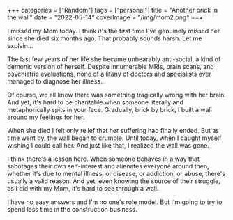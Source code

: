 +++
categories = ["Random"]
tags = ["personal"]
title = "Another brick in the wall"
date = "2022-05-14"
coverImage = "/img/mom2.png"
+++

I missed my Mom today. I think it's the first time I've genuinely missed her since she died six months ago. That probably sounds harsh. Let me explain...

<!--more-->

The last few years of her life she became unbearably anti-social, a kind of demonic version of herself. Despite innumerable MRIs, brain scans, and psychiatric evaluations, none of a litany of doctors and specialists ever managed to diagnose her illness.

Of course, we all knew there was something tragically wrong with her brain. And yet, it's hard to be charitable when someone literally and metaphorically spits in your face. Gradually, brick by brick, I built a wall around my feelings for her.

When she died I felt only relief that her suffering had finally ended. But as time went by, the wall began to crumble. Until today, when I caught myself wishing I could call her. And just like that, I realized the wall was gone.

I think there's a lesson here. When someone behaves in a way that sabotages their own self-interest and alienates everyone around then, whether it's due to mental illness, or disease, or addiction, or abuse, there's usually a valid reason. And yet, even knowing the source of their struggle, as I did with my Mom, it's hard to see through a wall.

I have no easy answers and I'm no one's role model. But I'm going to try to spend less time in the construction business.
